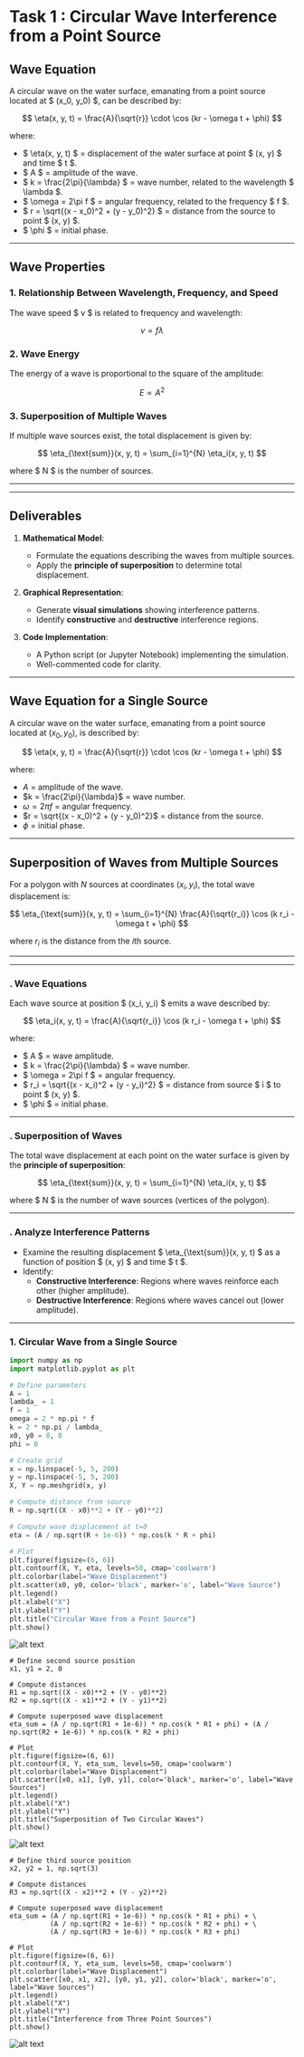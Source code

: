 # **Task 1 : Circular Wave Interference from a Point Source**

## **Wave Equation**
A circular wave on the water surface, emanating from a point source located at $ (x_0, y_0) $, can be described by:

$$
\eta(x, y, t) = \frac{A}{\sqrt{r}} \cdot \cos (kr - \omega t + \phi)
$$

where:

- $ \eta(x, y, t) $ = displacement of the water surface at point $ (x, y) $ and time $ t $.
- $ A $ = amplitude of the wave.
- $ k = \frac{2\pi}{\lambda} $ = wave number, related to the wavelength $ \lambda $.
- $ \omega = 2\pi f $ = angular frequency, related to the frequency $ f $.
- $ r = \sqrt{(x - x_0)^2 + (y - y_0)^2} $ = distance from the source to point $ (x, y) $.
- $ \phi $ = initial phase.

---

## **Wave Properties**
### **1. Relationship Between Wavelength, Frequency, and Speed**
The wave speed $ v $ is related to frequency and wavelength:

$$
v = f \lambda
$$

### **2. Wave Energy**
The energy of a wave is proportional to the square of the amplitude:

$$
E \propto A^2
$$

### **3. Superposition of Multiple Waves**
If multiple wave sources exist, the total displacement is given by:

$$
\eta_{\text{sum}}(x, y, t) = \sum_{i=1}^{N} \eta_i(x, y, t)
$$

where $ N $ is the number of sources.

---

---

## **Deliverables**
1. **Mathematical Model**:
   - Formulate the equations describing the waves from multiple sources.
   - Apply the **principle of superposition** to determine total displacement.
   
2. **Graphical Representation**:
   - Generate **visual simulations** showing interference patterns.
   - Identify **constructive** and **destructive** interference regions.
   
3. **Code Implementation**:
   - A Python script (or Jupyter Notebook) implementing the simulation.
   - Well-commented code for clarity.

---

## **Wave Equation for a Single Source**
A circular wave on the water surface, emanating from a point source located at $(x_0, y_0)$, is described by:

$$
\eta(x, y, t) = \frac{A}{\sqrt{r}} \cdot \cos (kr - \omega t + \phi)
$$

where:
- $A$ = amplitude of the wave.
- $k = \frac{2\pi}{\lambda}$ = wave number.
- $\omega = 2\pi f$ = angular frequency.
- $r = \sqrt{(x - x_0)^2 + (y - y_0)^2}$ = distance from the source.
- $\phi$ = initial phase.

---

## **Superposition of Waves from Multiple Sources**
For a polygon with $N$ sources at coordinates $(x_i, y_i)$, the total wave displacement is:

$$
\eta_{\text{sum}}(x, y, t) = \sum_{i=1}^{N} \frac{A}{\sqrt{r_i}} \cos (k r_i - \omega t + \phi)
$$

where $r_i$ is the distance from the $i$th source.

---

---

### **. Wave Equations**
Each wave source at position $ (x_i, y_i) $ emits a wave described by:

$$
\eta_i(x, y, t) = \frac{A}{\sqrt{r_i}} \cos (k r_i - \omega t + \phi)
$$

where:
- $ A $ = wave amplitude.
- $ k = \frac{2\pi}{\lambda} $ = wave number.
- $ \omega = 2\pi f $ = angular frequency.
- $ r_i = \sqrt{(x - x_i)^2 + (y - y_i)^2} $ = distance from source $ i $ to point $ (x, y) $.
- $ \phi $ = initial phase.

---

### **. Superposition of Waves**
The total wave displacement at each point on the water surface is given by the **principle of superposition**:

$$
\eta_{\text{sum}}(x, y, t) = \sum_{i=1}^{N} \eta_i(x, y, t)
$$

where $ N $ is the number of wave sources (vertices of the polygon).

---

### **. Analyze Interference Patterns**
- Examine the resulting displacement $ \eta_{\text{sum}}(x, y, t) $ as a function of position $ (x, y) $ and time $ t $.
- Identify:
  - **Constructive Interference**: Regions where waves reinforce each other (higher amplitude).
  - **Destructive Interference**: Regions where waves cancel out (lower amplitude).

---

### **1. Circular Wave from a Single Source**
```python
import numpy as np
import matplotlib.pyplot as plt

# Define parameters
A = 1
lambda_ = 1
f = 1
omega = 2 * np.pi * f
k = 2 * np.pi / lambda_
x0, y0 = 0, 0
phi = 0

# Create grid
x = np.linspace(-5, 5, 200)
y = np.linspace(-5, 5, 200)
X, Y = np.meshgrid(x, y)

# Compute distance from source
R = np.sqrt((X - x0)**2 + (Y - y0)**2)

# Compute wave displacement at t=0
eta = (A / np.sqrt(R + 1e-6)) * np.cos(k * R + phi)

# Plot
plt.figure(figsize=(6, 6))
plt.contourf(X, Y, eta, levels=50, cmap='coolwarm')
plt.colorbar(label="Wave Displacement")
plt.scatter(x0, y0, color='black', marker='o', label="Wave Source")
plt.legend()
plt.xlabel("X")
plt.ylabel("Y")
plt.title("Circular Wave from a Point Source")
plt.show()
```
![alt text](image.png)

```
# Define second source position
x1, y1 = 2, 0

# Compute distances
R1 = np.sqrt((X - x0)**2 + (Y - y0)**2)
R2 = np.sqrt((X - x1)**2 + (Y - y1)**2)

# Compute superposed wave displacement
eta_sum = (A / np.sqrt(R1 + 1e-6)) * np.cos(k * R1 + phi) + (A / np.sqrt(R2 + 1e-6)) * np.cos(k * R2 + phi)

# Plot
plt.figure(figsize=(6, 6))
plt.contourf(X, Y, eta_sum, levels=50, cmap='coolwarm')
plt.colorbar(label="Wave Displacement")
plt.scatter([x0, x1], [y0, y1], color='black', marker='o', label="Wave Sources")
plt.legend()
plt.xlabel("X")
plt.ylabel("Y")
plt.title("Superposition of Two Circular Waves")
plt.show()
```
![alt text](image-1.png)
```
# Define third source position
x2, y2 = 1, np.sqrt(3)

# Compute distances
R3 = np.sqrt((X - x2)**2 + (Y - y2)**2)

# Compute superposed wave displacement
eta_sum = (A / np.sqrt(R1 + 1e-6)) * np.cos(k * R1 + phi) + \
          (A / np.sqrt(R2 + 1e-6)) * np.cos(k * R2 + phi) + \
          (A / np.sqrt(R3 + 1e-6)) * np.cos(k * R3 + phi)

# Plot
plt.figure(figsize=(6, 6))
plt.contourf(X, Y, eta_sum, levels=50, cmap='coolwarm')
plt.colorbar(label="Wave Displacement")
plt.scatter([x0, x1, x2], [y0, y1, y2], color='black', marker='o', label="Wave Sources")
plt.legend()
plt.xlabel("X")
plt.ylabel("Y")
plt.title("Interference from Three Point Sources")
plt.show()
```
![alt text](image-2.png)